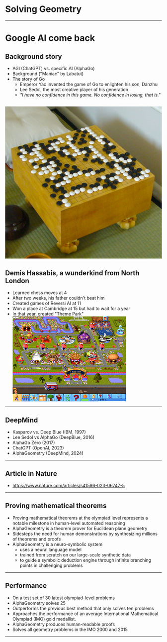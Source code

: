 # Solving Geometry

---

# Google AI come back

## Background story
* AGI (ChatGPT) vs. specific AI (AlphaGo)
* Background ("Maniac" by Labatut)
* The story of Go
  * Emperor Yao invented the game of Go to enlighten his son, Danzhu
  * Lee Sedol, the most creative player of his generation
  * *"I have no confidence in this game. No confidence in losing, that is."*

![Go board](../images/39-FloorGoban.JPG)
---

## Demis Hassabis, a wunderkind from North London
* Learned chess moves at 4
* After two weeks, his father couldn't beat him
* Created games of Reversi AI at 11
* Won a place at Cambridge at 15 but had to wait for a year
* In that year, created "Theme Park"
![Theme Park](../images/40-Themepark.png)
---

## DeepMind
* Kasparov vs. Deep Blue (IBM, 1997)
* Lee Sedol vs AlphaGo (DeepBlue, 2016)
* AlphaGo Zero (2017)
* ChatGPT (OpenAI, 2023)
* AlphaGeometry (DeepMind, 2024)

---


## Article in Nature

* https://www.nature.com/articles/s41586-023-06747-5

---

## Proving mathematical theorems 
* Proving mathematical theorems at the olympiad level represents a notable milestone in human-level automated reasoning
* AlphaGeometry is a theorem prover for Euclidean plane geometry
* Sidesteps the need for human demonstrations by synthesizing millions of theorems and proofs
* AlphaGeometry is a neuro-symbolic system 
  * uses a neural language model
  * trained from scratch on our large-scale synthetic data
  * to guide a symbolic deduction engine through infinite branching points in challenging problems

---

## Performance
* On a test set of 30 latest olympiad-level problems
* AlphaGeometry solves 25
* Outperforms the previous best method that only solves ten problems
* Approaches the performance of an average International Mathematical Olympiad (IMO) gold medallist. 
* AlphaGeometry produces human-readable proofs
* Solves all geometry problems in the IMO 2000 and 2015

---




